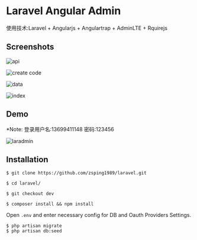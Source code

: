 # Laravel Angular Admin
使用技术:Laravel + Angularjs + Angulartrap + AdminLTE + Rquirejs



## Screenshots
![api](http://a1.qpic.cn/psb?/V11BOt0S4MAKLC/OrsvIoievKOW5N7nLGQr7ZaSFquKk6JcMMfWee1SDlM!/b/dOQAAAAAAAAA&bo=*ASAAgAAAAADB1g!&rf=viewer_4)

![create code](http://a2.qpic.cn/psb?/V11BOt0S4MAKLC/EenzPVIrRJV.Eo25f4kXRpKjqdwZNSlJgbWLrobEpaU!/b/dAwBAAAAAAAA&bo=tgSAAgAAAAADBxI!&rf=viewer_4)

![data](http://a3.qpic.cn/psb?/V11BOt0S4MAKLC/.yI5Ri3vs0YhqQJRrR35uER6DJzvHfdvOPl*aZPXpmM!/b/dNoAAAAAAAAA&bo=xgSAAgAAAAADAGU!&rf=viewer_4)

![index](http://a2.qpic.cn/psb?/V11BOt0S4MAKLC/0jGOAqd7u*Hq4bYUtYyWheVC7G*Ydw0dzZgwtcjlrhs!/b/dI0BAAAAAAAA&bo=nASAAgAAAAADBzg!&rf=viewer_4)

## Demo

*Note: 登录用户名:13699411148 密码:123456


![laradmin](https://cloud.githubusercontent.com/assets/1888261/15561320/1899b4b2-2327-11e6-8a3a-7e3d7ce31621.png)

## Installation
```
$ git clone https://github.com/zsping1989/laravel.git
```
```
$ cd laravel/
```
```
$ git checkout dev
```
```
$ composer install && npm install
```

Open ```.env``` and enter necessary config for DB and Oauth Providers Settings.

```
$ php artisan migrate
$ php artisan db:seed
```

